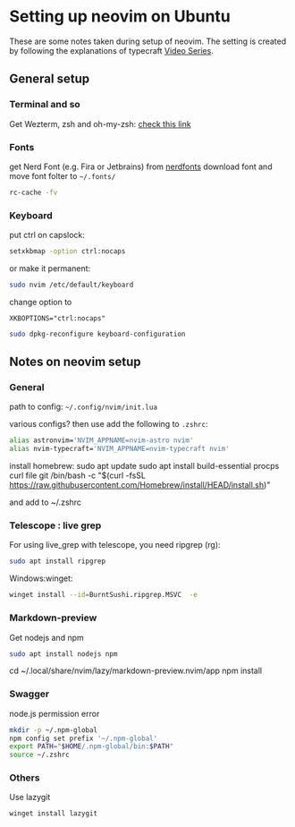 # Setting up neovim on Ubuntu

These are some notes taken during setup of neovim.
The setting is created by following the explanations of typecraft [Video Series](https://www.youtube.com/watch?v=zHTeCSVAFNY&ab_channel=typecraft).

## General setup

### Terminal and so

Get Wezterm, zsh and oh-my-zsh:
[check this link](https://medium.com/@satriajanaka09/setup-zsh-oh-my-zsh-powerlevel10k-on-ubuntu-20-04-c4a4052508fd)

### Fonts

get Nerd Font (e.g. Fira or Jetbrains) from [nerdfonts](https://www.nerdfonts.com/font-downloads)
download font and move font folter to `~/.fonts/`

```sh
rc-cache -fv
```

### Keyboard

put ctrl on capslock:

```sh
setxkbmap -option ctrl:nocaps
```

or make it permanent:

```sh
sudo nvim /etc/default/keyboard
```

change option to

```
XKBOPTIONS="ctrl:nocaps"
```

```sh
sudo dpkg-reconfigure keyboard-configuration
```

## Notes on neovim setup

### General

path to config: `~/.config/nvim/init.lua`

various configs? then use add the following to `.zshrc`:

```sh
alias astronvim='NVIM_APPNAME=nvim-astro nvim'
alias nvim-typecraft='NVIM_APPNAME=nvim-typecraft nvim'
```

install homebrew:
sudo apt update
sudo apt install build-essential procps curl file git
/bin/bash -c "$(curl -fsSL https://raw.githubusercontent.com/Homebrew/install/HEAD/install.sh)"

and add to ~/.zshrc

### Telescope : live grep

For using live_grep with telescope, you need ripgrep (rg):

```sh
sudo apt install ripgrep
```

Windows:winget:

```sh
winget install --id=BurntSushi.ripgrep.MSVC  -e
```

### Markdown-preview

Get nodejs and npm

```sh
sudo apt install nodejs npm
```

cd ~/.local/share/nvim/lazy/markdown-preview.nvim/app
npm install


### Swagger

node.js permission error

```sh
mkdir -p ~/.npm-global
npm config set prefix '~/.npm-global'
export PATH="$HOME/.npm-global/bin:$PATH"
source ~/.zshrc
```


### Others
Use lazygit

```sh
winget install lazygit
```
